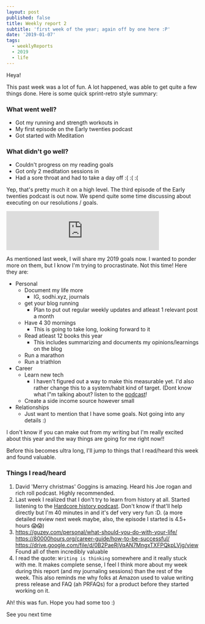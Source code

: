 ```yaml
---
layout: post
published: false
title: Weekly report 2
subtitle: 'first week of the year; again off by one here :P'
date: '2019-01-07'
tags:
  - weeklyReports
  - 2019
  - life
---
```

Heya!

This past week was a lot of fun. A lot happened, was able to get quite a few things done. Here is some quick sprint-retro style summary:

### What went well?
- Got my running and strength workouts in
- My first episode on the Early twenties podcast
- Got started with Meditation

### What didn't go well?
- Couldn't progress on my reading goals
- Got only 2 meditation sessions in
- Had a sore throat and had to take a day off :( :( :(

Yep, that's pretty much it on a high level. The third episode of the Early twenties podcast is out now. We spend quite some time discussing about executing on our resolutions / goals.

<iframe src="https://anchor.fm/earlytwenties/embed" height="102px" width="400px" frameborder="0" scrolling="no"></iframe>

As mentioned last week, I will share my 2019 goals now. I wanted to ponder more on them, but I know I'm trying to procrastinate. Not this time! Here they are:

* Personal
    * Document my life more
        * IG, sodhi.xyz, journals
    * get your blog running
        * Plan to put out regular weekly updates and atleast 1 relevant post a month
    * Have 4 30 mornings
        * This is going to take long, looking forward to it
    * Read atleast 12 books this year
        * This includes summarizing and documents my opinions/learnings on the blog
    * Run a marathon
    * Run a triathlon
* Career
    * Learn new tech
        * I haven't figured out a way to make this measurable yet. I'd also rather change this to a system/habit kind of target. (Dont know what I&quot;m talking about? listen to the [podcast](https://anchor.fm/earlytwenties)!
    * Create a side income source however small
* Relationships
    * Just want to mention that I have some goals. Not going into any details :)

I don't know if you can make out from my writing but I'm really excited about this year and the way things are going for me right now!!

Before this becomes ultra long, I'll jump to things that I read/heard this week and found valuable.

### Things I read/heard 

1. David 'Merry christmas' Goggins is amazing. Heard his Joe rogan and rich roll podcast. Highly recommended.
2. Last week I realized that I don't try to learn from history at all. Started listening to the [Hardcore history podcast](https://www.dancarlin.com/hardcore-history-series/). Don't know if that'll help directly but I'm 40 minutes in and it's def very very fun :D.
(a more detailed review next week maybe, also, the episode I started is 4.5+ hours 😱😱)
3. https://guzey.com/personal/what-should-you-do-with-your-life/
https://80000hours.org/career-guide/how-to-be-successful/
https://drive.google.com/file/d/0B2PaeRjVqAN7MngxTXFPQkpLVjg/view
Found all of them incredibly valuable
4. I read the quote: `Writing is thinking` somewhere and it really stuck with me. It makes complete sense, I feel I think more about my week during this report (and my journaling sessions) than the rest of the week.
This also reminds me why folks at Amazon used to value writing press release and FAQ (ah PRFAQs) for a product before they started working on it.

Ah! this was fun. Hope you had some too :)

See you next time

